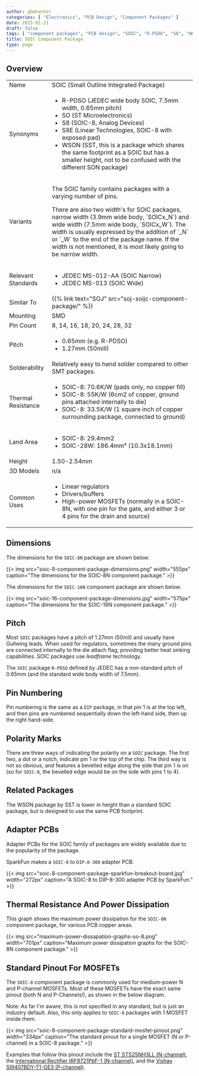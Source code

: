 ```yaml
---
author: gbmhunter
categories: [ "Electronics", "PCB Design", "Component Packages" ]
date: 2015-01-21
draft: false
tags: [ "component packages", "PCB design", "SOIC", "R-PSDO", "S8", "WSON", "S8E" ]
title: SOIC Component Package
type: page
---
```


## Overview

<table>
<tbody>
<tr >
<td>Name</td>
<td >SOIC (Small Outline Integrated Package)</td>
</tr>
<tr >
<td >Synonyms</td>
<td >
<ul>
<li>R-PDSO (JEDEC wide body SOIC, 7.5mm width, 0.65mm pitch)</li>
<li>SO (ST Microelectronics)</li>
<li>S8 (SOIC-8, Analog Devices)</li>
<li>S8E (Linear Technologies, SOIC-8 with exposed pad)</li>
<li>WSON (SST, this is a package which shares the same footprint as a SOIC but has a smaller height, not to be confused with the different SON package)</li>
</ul>
</td></tr>
<tr>
  <td>Variants</td>
  <td>
    <p>The SOIC family contains packages with a varying number of pins.</p>
    <p>There are also two width's for SOIC packages, narrow width (3.9mm wide body, `SOICx_N`) and wide width (7.5mm wide body, `SOICx_W`). The width is usually expressed by the addition of `_N` or `_W` to the end of the package name. If the width is not mentioned, it is most likely going to be narrow width.</p>
  </td>
</tr>
<tr >
<td >Relevant Standards</td>
<td >
<ul>
<li>JEDEC MS-012-AA (SOIC Narrow)</li>
<li>JEDEC MS-013 (SOIC Wide)</li>
</ul>
</td>
</tr>
<tr>
<td>Similar To</td>
<td>{{% link text="SOJ" src="soj-soijc-component-package/" %}}</td>
</tr>
<tr >
<td >Mounting
</td>
<td >SMD
</td></tr><tr >
<td >Pin Count
</td>
<td >8, 14, 16, 18, 20, 24, 28, 32
</td></tr><tr >
<td >Pitch
</td>
<td >
<ul>
<li>0.65mm (e.g. R-PDSO)</li>
<li>1.27mm (50mill)</li>
</ul>
</td></tr><tr >
<td >Solderability
</td>
<td >Relatively easy to hand solder compared to other SMT packages.
</td></tr><tr >
<td >Thermal Resistance
</td>
<td >
<ul>
<li>SOIC-8: 70.6K/W (pads only, no copper fill)</li>
<li>SOIC-8: 55K/W (6cm2 of copper, ground pins attached internally to die)</li>
<li>SOIC-8: 33.5K/W (1 square inch of copper surrounding package, connected to ground)</li>
</ul>
</td></tr><tr >
<td >Land Area
</td>
<td >
<ul>
<li>SOIC-8: 29.4mm2</li>
<li>SOIC-28W: 186.4mm² (10.3x18.1mm)</li>
</ul>
</td></tr><tr >
<td >Height
</td>
<td >1.50-2.54mm
</td></tr><tr >
<td >3D Models
</td>
<td >n/a
</td></tr><tr >
<td >Common Uses
</td>
<td >
<ul>
<li>Linear regulators</li>
<li>Drivers/buffers</li>
<li>High-power MOSFETs (normally in a SOIC-8N, with one pin for the gate, and either 3 or 4 pins for the drain and source)</li>
</ul>
</td>
</tr>
</tbody>
</table>

## Dimensions

The dimensions for the `SOIC-8N` package are shown below:

{{< img src="soic-8-component-package-dimensions.png" width="555px" caption="The dimensions for the SOIC-8N component package." >}}

The dimensions for the `SOIC-16N` component package are shown below:

{{< img src="soic-16-component-package-dimensions.jpg" width="575px" caption="The dimensions for the SOIC-16N component package."  >}}

## Pitch

Most `SOIC` packages have a pitch of 1.27mm (50mil) and usually have Gullwing leads. When used for regulators, sometimes the many ground pins are connected internally to the die attach flag, providing better heat sinking capabilities. SOIC packages use _leadframe_ technology.

The `SOIC` package `R-PDSO` defined by JEDEC has a non-standard pitch of 0.65mm (and the standard wide body width of 7.5mm).

## Pin Numbering

Pin numbering is the same as a `DIP` package, in that pin 1 is at the top left, and then pins are numbered sequentially down the left-hand side, then up the right hand-side.

## Polarity Marks

There are three ways of indicating the polarity on a `SOIC` package. The first two, a dot or a notch, indicate pin 1 or the top of the chip. The third way is not so obvious, and features a bevelled edge along the side that pin 1 is on (so for `SOIC-8`, the bevelled edge would be on the side with pins 1 to 4).

## Related Packages

The WSON package by SST is lower in height than a standard SOIC package, but is designed to use the same PCB footprint.

## Adapter PCBs

Adapter PCBs for the SOIC family of packages are widely available due to the popularity of the package.

SparkFun makes a `SOIC-8` to `DIP-8-300` adapter PCB.

{{< img src="soic-8-component-package-sparkfun-breakout-board.jpg" width="272px" caption="A SOIC-8 to DIP-8-300 adapter PCB by SparkFun."  >}}

## Thermal Resistance And Power Dissipation

This graph shows the maximum power dissipation for the `SOIC-8N` component package, for various PCB copper areas.

{{< img src="maximum-power-dissapation-graphs-so-8.png" width="701px" caption="Maximum power dissipation graphs for the SOIC-8N component package."  >}}

## Standard Pinout For MOSFETs

The `SOIC-8` component package is commonly used for medium-power N and P-channel MOSFETs. Most of these MOSFETs have the exact same pinout (both N and P-Channels!), as shown in the below diagram.

Note: As far I'm aware, this is not specified in any standard, but is just an industry default. Also, this only applies to `SOIC-8` packages with 1 MOSFET inside them.

{{< img src="soic-8-component-package-standard-mosfet-pinout.png" width="334px" caption="The standard pinout for a single MOSFET (N or P-channel) in a SOIC-8 package."  >}}

Examples that follow this pinout include the [ST STS25NH3LL (N-channel)](https://www.sparkfun.com/datasheets/Robotics/sts25nh3ll.pdf), the [International Rectifier IRF8721PbF-1 (N-channel)](http://www.irf.com/product-info/datasheets/data/irf8721pbf-1.pdf), and the [Vishay SI9407BDY-T1-GE3 (P-channel)](http://www.vishay.com/docs/69902/si9407bd.pdf).
